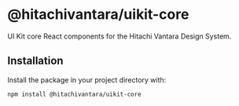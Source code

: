 # @hitachivantara/uikit-core

UI Kit core React components for the Hitachi Vantara Design System.

## Installation

Install the package in your project directory with:

```sh
npm install @hitachivantara/uikit-core
```
